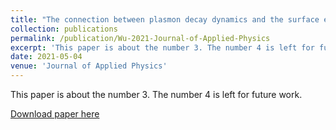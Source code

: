 ```yaml
---
title: "The connection between plasmon decay dynamics and the surface enhanced Raman spectroscopy background: Inelastic scattering from non-thermal and hot carriers"
collection: publications
permalink: /publication/Wu-2021-Journal-of-Applied-Physics
excerpt: 'This paper is about the number 3. The number 4 is left for future work.'
date: 2021-05-04
venue: 'Journal of Applied Physics'
---
```

This paper is about the number 3. The number 4 is left for future work.

[Download paper here](http://ShengxiangWuPlasmonic.github.io/files/Wu-2021-Journal-of-Applied-Physics.pdf)
